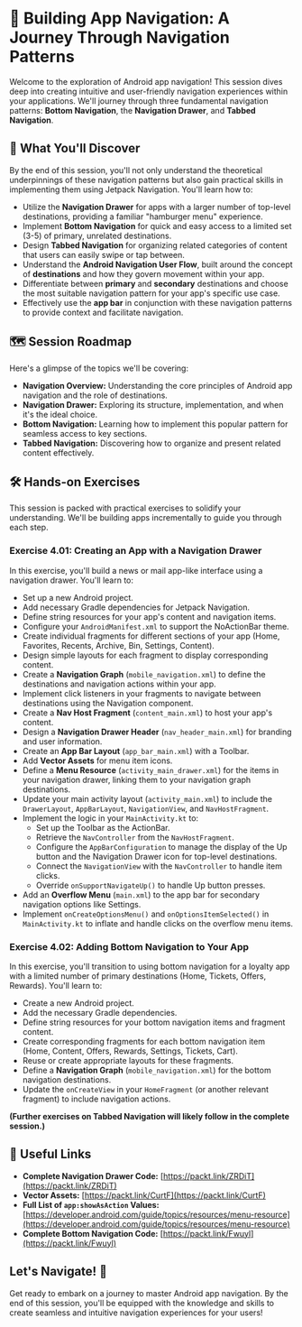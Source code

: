 # 🚀 Building App Navigation: A Journey Through Navigation Patterns

Welcome to the exploration of Android app navigation! This session dives deep into creating intuitive and user-friendly navigation experiences within your applications. We'll journey through three fundamental navigation patterns: **Bottom Navigation**, the **Navigation Drawer**, and **Tabbed Navigation**.

## 🧭 What You'll Discover

By the end of this session, you'll not only understand the theoretical underpinnings of these navigation patterns but also gain practical skills in implementing them using Jetpack Navigation. You'll learn how to:

* Utilize the **Navigation Drawer** for apps with a larger number of top-level destinations, providing a familiar "hamburger menu" experience.
* Implement **Bottom Navigation** for quick and easy access to a limited set (3-5) of primary, unrelated destinations.
* Design **Tabbed Navigation** for organizing related categories of content that users can easily swipe or tap between.
* Understand the **Android Navigation User Flow**, built around the concept of **destinations** and how they govern movement within your app.
* Differentiate between **primary** and **secondary** destinations and choose the most suitable navigation pattern for your app's specific use case.
* Effectively use the **app bar** in conjunction with these navigation patterns to provide context and facilitate navigation.

## 🗺️ Session Roadmap

Here's a glimpse of the topics we'll be covering:

* **Navigation Overview:** Understanding the core principles of Android app navigation and the role of destinations.
* **Navigation Drawer:** Exploring its structure, implementation, and when it's the ideal choice.
* **Bottom Navigation:** Learning how to implement this popular pattern for seamless access to key sections.
* **Tabbed Navigation:** Discovering how to organize and present related content effectively.

## 🛠️ Hands-on Exercises

This session is packed with practical exercises to solidify your understanding. We'll be building apps incrementally to guide you through each step.

### Exercise 4.01: Creating an App with a Navigation Drawer

In this exercise, you'll build a news or mail app-like interface using a navigation drawer. You'll learn to:

* Set up a new Android project.
* Add necessary Gradle dependencies for Jetpack Navigation.
* Define string resources for your app's content and navigation items.
* Configure your `AndroidManifest.xml` to support the NoActionBar theme.
* Create individual fragments for different sections of your app (Home, Favorites, Recents, Archive, Bin, Settings, Content).
* Design simple layouts for each fragment to display corresponding content.
* Create a **Navigation Graph** (`mobile_navigation.xml`) to define the destinations and navigation actions within your app.
* Implement click listeners in your fragments to navigate between destinations using the Navigation component.
* Create a **Nav Host Fragment** (`content_main.xml`) to host your app's content.
* Design a **Navigation Drawer Header** (`nav_header_main.xml`) for branding and user information.
* Create an **App Bar Layout** (`app_bar_main.xml`) with a Toolbar.
* Add **Vector Assets** for menu item icons.
* Define a **Menu Resource** (`activity_main_drawer.xml`) for the items in your navigation drawer, linking them to your navigation graph destinations.
* Update your main activity layout (`activity_main.xml`) to include the `DrawerLayout`, `AppBarLayout`, `NavigationView`, and `NavHostFragment`.
* Implement the logic in your `MainActivity.kt` to:
    * Set up the Toolbar as the ActionBar.
    * Retrieve the `NavController` from the `NavHostFragment`.
    * Configure the `AppBarConfiguration` to manage the display of the Up button and the Navigation Drawer icon for top-level destinations.
    * Connect the `NavigationView` with the `NavController` to handle item clicks.
    * Override `onSupportNavigateUp()` to handle Up button presses.
* Add an **Overflow Menu** (`main.xml`) to the app bar for secondary navigation options like Settings.
* Implement `onCreateOptionsMenu()` and `onOptionsItemSelected()` in `MainActivity.kt` to inflate and handle clicks on the overflow menu items.

### Exercise 4.02: Adding Bottom Navigation to Your App

In this exercise, you'll transition to using bottom navigation for a loyalty app with a limited number of primary destinations (Home, Tickets, Offers, Rewards). You'll learn to:

* Create a new Android project.
* Add the necessary Gradle dependencies.
* Define string resources for your bottom navigation items and fragment content.
* Create corresponding fragments for each bottom navigation item (Home, Content, Offers, Rewards, Settings, Tickets, Cart).
* Reuse or create appropriate layouts for these fragments.
* Define a **Navigation Graph** (`mobile_navigation.xml`) for the bottom navigation destinations.
* Update the `onCreateView` in your `HomeFragment` (or another relevant fragment) to include navigation actions.

**(Further exercises on Tabbed Navigation will likely follow in the complete session.)**

## 🔗 Useful Links

* **Complete Navigation Drawer Code:** [https://packt.link/ZRDiT](https://packt.link/ZRDiT)
* **Vector Assets:** [https://packt.link/CurtF](https://packt.link/CurtF)
* **Full List of `app:showAsAction` Values:** [https://developer.android.com/guide/topics/resources/menu-resource](https://developer.android.com/guide/topics/resources/menu-resource)
* **Complete Bottom Navigation Code:** [https://packt.link/Fwuyl](https://packt.link/Fwuyl)

## Let's Navigate! 🚀

Get ready to embark on a journey to master Android app navigation. By the end of this session, you'll be equipped with the knowledge and skills to create seamless and intuitive navigation experiences for your users!

